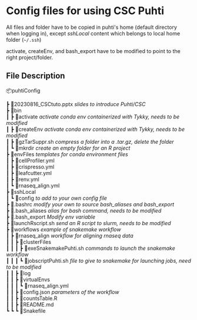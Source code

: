 # Config files for using CSC Puhti

All files and folder have to be copied in puhti's home (default directory when logging in), except *sshLocal* content which belongs to local home folder (`~/.ssh`)

activate, createEnv, and bash_export have to be modified to point to the right project/folder.

## File Description

📦puhtiConfig

 ┣ 📜20230816_CSCtuto.pptx *slides to introduce Puhti/CSC*  
 ┣ 📂bin  
 ┃ ┣ 📜activate *activate conda env containerized with Tykky, needs to be modified*  
 ┃ ┣ 📜createEnv *activate conda env containerized with Tykky, needs to be modified*  
 ┃ ┣ 📜gzTarSuppr.sh *compress a folder into a .tar.gz, delete the folder*  
 ┃ ┗ 📜mkrdir *create an empty folder for an R project*  
 ┣ 📂envFiles *templates for conda environment files*  
 ┃ ┣ 📜cellProfiler.yml  
 ┃ ┣ 📜crispresso.yml  
 ┃ ┣ 📜leafcutter.yml  
 ┃ ┣ 📜renv.yml  
 ┃ ┗ 📜rnaseq_align.yml  
 ┣ 📂sshLocal  
 ┃ ┗ 📜config *to add to your own config file*  
 ┣ 📜.bashrc *modify your own to source bash_aliases and bash_export*  
 ┣ 📜.bash_aliases *alias for bash command, needs to be modified*  
 ┣ 📜.bash_export *Modify env variable*  
 ┣ 📜launchRscript.sh *send an R script to slurm, needs to be modified*  
 ┣ 📂workflows *example of snakemake workflow*  
 ┃ ┣ 📂rnaseq_align *workflow for aligning rnaseq data*  
 ┃ ┃ ┣ 📂clusterFiles  
 ┃ ┃ ┃ ┣ 📜exeSnakemakePuhti.sh *commands to launch the snakemake workflow*  
 ┃ ┃ ┃ ┗ 📜jobscriptPuhti.sh *file to give to snakemake for launching jobs, need to be modified*  
 ┃ ┃ ┣ 📂log  
 ┃ ┃ ┣ 📂virtualEnvs  
 ┃ ┃ ┃ ┗ 📜rnaseq_align.yml  
 ┃ ┃ ┣ 📜config.json *parameters of the workflow*  
 ┃ ┃ ┣ 📜countsTable.R  
 ┃ ┃ ┣ 📜README.md  
 ┗ ┗ ┗ 📜Snakefile  